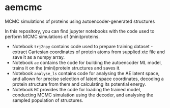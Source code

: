 # aemcmc
MCMC simulations of proteins using autoencoder-generated structures

In this repository, you can find jupyter notebooks with the code used to perform MCMC simulations of (mini)proteins. 

- Notebook `trj2npy` contains code used to prepare training dataset - extract Cartesian coordinates of protein atoms from supplied 
xtc file and save it as a numpy array. 
- Notebook `ae` contains the code for building the autoencoder ML model, trains it on the (mini)protein structures and 
saves it. 
- Notebook `analyse_ls` contains code for analysing the AE latent space, and allown for precise selection of latent space coordinates, 
decoding a protein structure from them and calculating its potential energy. 
- Notebook `MC` provides the code for loading the trained model, conducting MCMC simulation using the decoder, and analysing the sampled 
population of structures. 